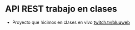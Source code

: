# API REST trabajo en clases

- Proyecto que hicimos en clases en vivo [twitch.tv/bluuweb](https://twitch.tv/bluuweb)
